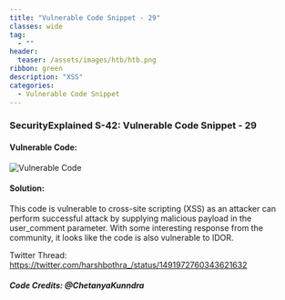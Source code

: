 ```yaml
---
title: "Vulnerable Code Snippet - 29"
classes: wide
tag: 
  - ""
header:
  teaser: /assets/images/htb/htb.png
ribbon: green
description: "XSS"
categories:
  - Vulnerable Code Snippet
---
```

### SecurityExplained S-42: Vulnerable Code Snippet - 29

#### Vulnerable Code: 

![Vulnerable Code](https://github.com/harsh-bothra/SecurityExplained/blob/main/media/code-29.jpg)


#### Solution: 


This code is vulnerable to cross-site scripting (XSS) as an attacker can perform successful attack by supplying malicious payload in the user_comment parameter. With some interesting response from the community, it looks like the code is also vulnerable to IDOR.



Twitter Thread: https://twitter.com/harshbothra_/status/1491972760343621632

##### Code Credits: @ChetanyaKunndra
 
